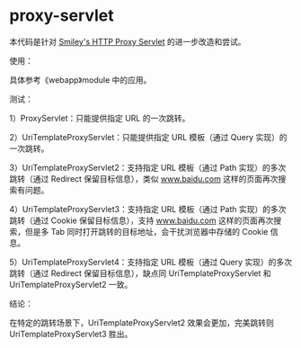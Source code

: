 # proxy-servlet
本代码是针对 [Smiley's HTTP Proxy Servlet](https://github.com/mitre/HTTP-Proxy-Servlet) 的进一步改造和尝试。

使用：

具体参考《webapp》module 中的应用。

测试：

1）ProxyServlet：只能提供指定 URL 的一次跳转。

2）UriTemplateProxyServlet：只能提供指定 URL 模板（通过 Query 实现）的一次跳转。

3）UriTemplateProxyServlet2：支持指定 URL 模板（通过 Path 实现）的多次跳转（通过 Redirect 保留目标信息），类似 www.baidu.com 这样的页面再次搜索有问题。

4）UriTemplateProxyServlet3：支持指定 URL 模板（通过 Path 实现）的多次跳转（通过 Cookie 保留目标信息），支持 www.baidu.com 这样的页面再次搜索，但是多 Tab 
同时打开跳转的目标地址，会干扰浏览器中存储的 Cookie 信息。

5）UriTemplateProxyServlet4：支持指定 URL 模板（通过 Query 实现）的多次跳转（通过 Redirect 保留目标信息），缺点同 UriTemplateProxyServlet 和 
UriTemplateProxyServlet2 一致。

结论：

在特定的跳转场景下，UriTemplateProxyServlet2 效果会更加，完美跳转则 UriTemplateProxyServlet3 胜出。

